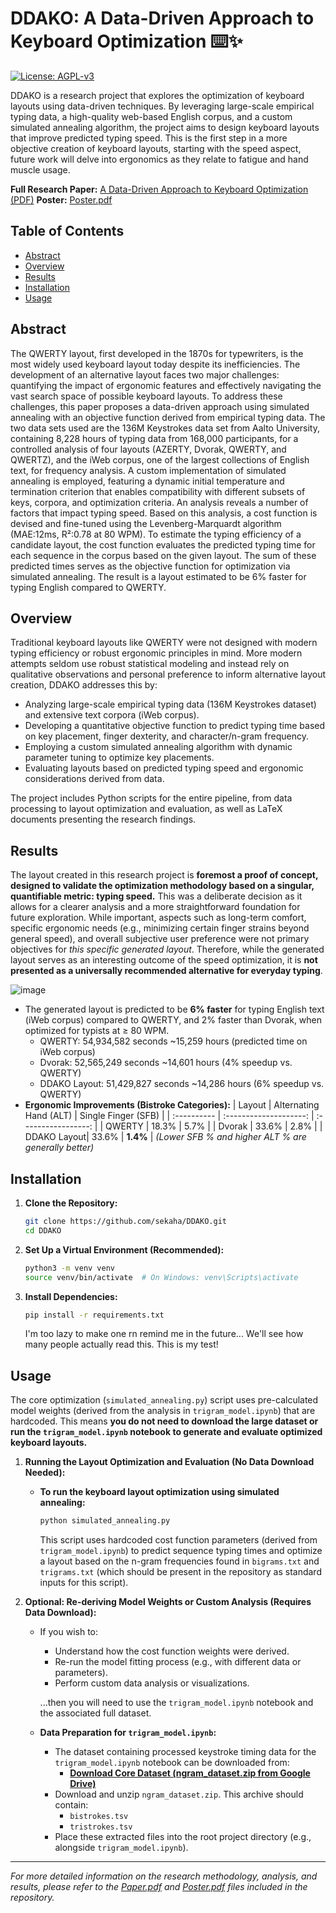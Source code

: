 # DDAKO: A Data-Driven Approach to Keyboard Optimization ⌨️✨

[![License: AGPL-v3](https://img.shields.io/badge/license-AGPL--v3-blue)](https://github.com/sekaha/DDAKO/blob/main/LICENSE)

DDAKO is a research project that explores the optimization of keyboard layouts using data-driven techniques. By leveraging large-scale empirical typing data, a high-quality web-based English corpus, and a custom simulated annealing algorithm, the project aims to design keyboard layouts that improve predicted typing speed. This is the first step in a more objective creation of keyboard layouts, starting with the speed aspect, future work will delve into ergonomics as they relate to fatigue and hand muscle usage.

**Full Research Paper:** [A Data-Driven Approach to Keyboard Optimization (PDF)](https://github.com/sekaha/DDAKO/blob/main/Data-Driven%20Approach%20to%20Keyboard%20Optimization.pdf)
**Poster:** [Poster.pdf](https://github.com/sekaha/DDAKO/blob/main/Poster.pdf)

## Table of Contents

- [Abstract](#abstract)
- [Overview](#overview)
- [Results](#results)
- [Installation](#installation)
- [Usage](#usage)

## Abstract

The QWERTY layout, first developed in the 1870s for typewriters, is the most widely used keyboard layout today despite its inefficiencies. The development of an alternative layout faces two major challenges: quantifying the impact of ergonomic features and effectively navigating the vast search space of possible keyboard layouts. To address these challenges, this paper proposes a data-driven approach using simulated annealing with an objective function derived from empirical typing data. The two data sets used are the 136M Keystrokes data set from Aalto University, containing 8,228 hours of typing data from 168,000 participants, for a controlled analysis of four layouts (AZERTY, Dvorak, QWERTY, and QWERTZ), and the iWeb corpus, one of the largest collections of English text, for frequency analysis. A custom implementation of simulated annealing is employed, featuring a dynamic initial temperature and termination criterion that enables compatibility with different subsets of keys, corpora, and optimization criteria. An analysis reveals a number of factors that impact typing speed. Based on this analysis, a cost function is devised and fine-tuned using the Levenberg-Marquardt algorithm (MAE:12ms, R²:0.78 at 80 WPM). To estimate the typing efficiency of a candidate layout, the cost function evaluates the predicted typing time for each sequence in the corpus based on the given layout. The sum of these predicted times serves as the objective function for optimization via simulated annealing. The result is a layout estimated to be 6% faster for typing English compared to QWERTY.

## Overview

Traditional keyboard layouts like QWERTY were not designed with modern typing efficiency or robust ergonomic principles in mind. More modern attempts seldom use robust statistical modeling and instead rely on qualitative observations and personal preference to inform alternative layout creation, DDAKO addresses this by:

-   Analyzing large-scale empirical typing data (136M Keystrokes dataset) and extensive text corpora (iWeb corpus).
-   Developing a quantitative objective function to predict typing time based on key placement, finger dexterity, and character/n-gram frequency.
-   Employing a custom simulated annealing algorithm with dynamic parameter tuning to optimize key placements.
-   Evaluating layouts based on predicted typing speed and ergonomic considerations derived from data.

The project includes Python scripts for the entire pipeline, from data processing to layout optimization and evaluation, as well as LaTeX documents presenting the research findings.

## Results

The layout created in this research project is **foremost a proof of concept, designed to validate the optimization methodology based on a singular, quantifiable metric: typing speed.** This was a deliberate decision as it allows for a clearer analysis and a more straightforward foundation for future exploration. While important, aspects such as long-term comfort, specific ergonomic needs (e.g., minimizing certain finger strains beyond general speed), and overall subjective user preference were not primary objectives for *this specific generated layout*. Therefore, while the generated layout serves as an interesting outcome of the speed optimization, it is **not presented as a universally recommended alternative for everyday typing**.

![image](https://github.com/user-attachments/assets/cc4ef547-6cb2-45b2-8a62-887950de3462)

- The generated layout is predicted to be **6% faster** for typing English text (iWeb corpus) compared to QWERTY, and 2% faster than Dvorak, when optimized for typists at ≥ 80 WPM.
    -   QWERTY: 54,934,582 seconds ~15,259 hours (predicted time on iWeb corpus)
    -   Dvorak: 52,565,249 seconds ~14,601 hours (4% speedup vs. QWERTY)
    -   DDAKO Layout: 51,429,827 seconds ~14,286 hours (6% speedup vs. QWERTY)
- **Ergonomic Improvements (Bistroke Categories):**
    | Layout      | Alternating Hand (ALT) | Single Finger (SFB) |
    | :---------- | :--------------------: | :-----------------: |
    | QWERTY      |         18.3%          |        5.7%         |
    | Dvorak      |         33.6%          |        2.8%         |
    | DDAKO Layout|         33.6%          |        **1.4%**     |
    *(Lower SFB % and higher ALT % are generally better)*

## Installation

1.  **Clone the Repository:**
    ```bash
    git clone https://github.com/sekaha/DDAKO.git
    cd DDAKO
    ```

2.  **Set Up a Virtual Environment (Recommended):**
    ```bash
    python3 -m venv venv
    source venv/bin/activate  # On Windows: venv\Scripts\activate
    ```

3.  **Install Dependencies:**
    ```bash
    pip install -r requirements.txt
    ```
    I'm too lazy to make one rn remind me in the future... We'll see how many people actually read this. This is my test!
    
## Usage

The core optimization (`simulated_annealing.py`) script uses pre-calculated model weights (derived from the analysis in `trigram_model.ipynb`) that are hardcoded. This means **you do not need to download the large dataset or run the `trigram_model.ipynb` notebook to generate and evaluate optimized keyboard layouts.**

1.  **Running the Layout Optimization and Evaluation (No Data Download Needed):**
    *   **To run the keyboard layout optimization using simulated annealing:**
        ```bash
        python simulated_annealing.py
        ```
        This script uses hardcoded cost function parameters (derived from `trigram_model.ipynb`) to predict sequence typing times and optimize a layout based on the n-gram frequencies found in `bigrams.txt` and `trigrams.txt` (which should be present in the repository as standard inputs for this script).

2.  **Optional: Re-deriving Model Weights or Custom Analysis (Requires Data Download):**
    *   If you wish to:
        *   Understand how the cost function weights were derived.
        *   Re-run the model fitting process (e.g., with different data or parameters).
        *   Perform custom data analysis or visualizations.
        
        ...then you will need to use the `trigram_model.ipynb` notebook and the associated full dataset.

    *   **Data Preparation for `trigram_model.ipynb`:**
        *   The dataset containing processed keystroke timing data for the `trigram_model.ipynb` notebook can be downloaded from:
            *   [**Download Core Dataset (ngram_dataset.zip from Google Drive)**](https://drive.google.com/file/d/1NCXE8hl6SkDjoG_lPoUzMD4tlV6mCgTB/view?usp=sharing)
        *   Download and unzip `ngram_dataset.zip`. This archive should contain:
            *   `bistrokes.tsv`
            *   `tristrokes.tsv`
        *   Place these extracted files into the root project directory (e.g., alongside `trigram_model.ipynb`).

---

*For more detailed information on the research methodology, analysis, and results, please refer to the [Paper.pdf](https://github.com/sekaha/DDAKO/blob/main/Data-Driven%20Approach%20to%20Keyboard%20Optimization.pdf) and [Poster.pdf](https://github.com/sekaha/DDAKO/blob/main/Poster.pdf) files included in the repository.*
